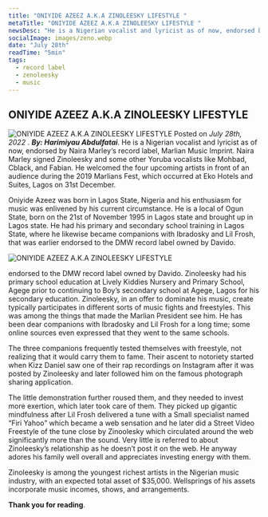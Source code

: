 ```yaml
---
title: "ONIYIDE AZEEZ A.K.A ZINOLEESKY LIFESTYLE "
metaTitle: "ONIYIDE AZEEZ A.K.A ZINOLEESKY LIFESTYLE "
newsDesc: "He is a Nigerian vocalist and lyricist as of now, endorsed by Naira Marley‘s record label, Marlian Music Imprint. Naira Marley signed Zinoleesky and some other Yoruba vocalists like Mohbad, Cblack, and Fabian."
socialImage: images/zeno.webp
date: "July 28th"
readTime: "5min"
tags:
  - record label
  - zenoleesky
  - music
---
```



## ONIYIDE AZEEZ A.K.A ZINOLEESKY LIFESTYLE

![ONIYIDE AZEEZ A.K.A ZINOLEESKY LIFESTYLE ](/images/zino2.jpg "ONIYIDE AZEEZ A.K.A ZINOLEESKY LIFESTYLE ")
Posted on _July 28th, 2022_ . _**By: Harimiyau Abdulfatai**_.
He is a Nigerian vocalist and lyricist as of now, endorsed by Naira Marley‘s record label, Marlian Music Imprint. Naira Marley signed Zinoleesky and some other Yoruba vocalists like Mohbad, Cblack, and Fabian. He welcomed the four upcoming artists in front of an audience during the 2019 Marlians Fest, which occurred at Eko Hotels and Suites, Lagos on 31st December.  

Oniyide Azeez was born in Lagos State, Nigeria and his enthusiasm for music was enlivened by his current circumstance. He is a local of Ogun State, born on the 21st of November 1995 in Lagos state and brought up in Lagos state. He had his primary and secondary school training in Lagos State, where he likewise became companions with Ibradosky and Lil Frosh, that was earlier endorsed to the DMW record label owned by Davido.  

![ONIYIDE AZEEZ A.K.A ZINOLEESKY LIFESTYLE ](/images/zeno.webp "ONIYIDE AZEEZ A.K.A ZINOLEESKY LIFESTYLE ")

endorsed to the DMW record label owned by Davido. 
Zinoleesky had his primary school education at Lively Kiddies Nursery and Primary School, Agege prior to continuing to Boy’s secondary school at Agege, Lagos for his secondary education. Zinoleesky, in an offer to dominate his music, create typically participates in different sorts of music fights and freestyles. This was among the things that made the Marlian President see him. He has been dear companions with Ibradosky and Lil Frosh for a long time; some online sources even expressed that they went to the same schools.  

The three companions frequently tested themselves with freestyle, not realizing that it would carry them to fame. Their ascent to notoriety started when Kizz Daniel saw one of their rap recordings on Instagram after it was posted by Zinoleesky and later followed him on the famous photograph sharing application.  

The little demonstration further roused them, and they needed to invest more exertion, which later took care of them. They picked up gigantic mindfulness after Lil Frosh delivered a tune with a Small specialist named “Firi Yahoo” which became a web sensation and he later did a Street Video Freestyle of the tune close by Zinoolesky which circulated around the web significantly more than the sound. Very little is referred to about Zinoleesky’s relationship as he doesn’t post it on the web. He anyway adores his family well overall and appreciates investing energy with them.  

Zinoleesky is among the youngest richest artists in the Nigerian music industry, with an expected total asset of $35,000. Wellsprings of his assets incorporate music incomes, shows, and arrangements.



**Thank you for reading**.
